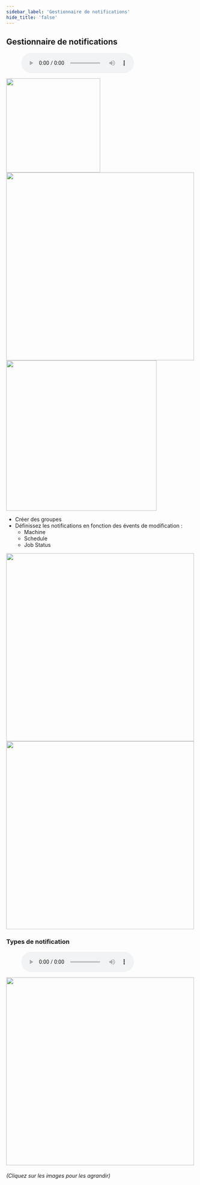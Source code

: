 ```yaml
---
sidebar_label: 'Gestionnaire de notifications'
hide_title: 'false'
---
```


## Gestionnaire de notifications

<figure>
    <audio
        controls
        src="audiobasic/NotificationManager.mp3">
            Your browser does not support the
            <code>audio</code> element.
    </audio>
</figure>

<a href="imgbasic/320.png" target="_blank"><img src="imgbasic/320.png" width="250"></img></a>  
<a href="imgbasic/321.png" target="_blank"><img src="imgbasic/321.png" width="500"></img></a>  
<a href="imgbasic/322.png" target="_blank"><img src="imgbasic/322.png" width="400"></img></a>  

* Créer des groupes
* Définissez les notifications en fonction des évents de modification :
    * Machine
    * Schedule
    * Job Status

<a href="imgbasic/323.png" target="_blank"><img src="imgbasic/323.png" width="500"></img></a>  
<a href="imgbasic/324.png" target="_blank"><img src="imgbasic/324.png" width="500"></img></a>  

### Types de notification

<figure>
    <audio
        controls
        src="audiobasic/NotificationTypes.mp3">
            Your browser does not support the
            <code>audio</code> element.
    </audio>
</figure>

<a href="imgbasic/325.png" target="_blank"><img src="imgbasic/325.png" width="500"></img></a>

###### (Cliquez sur les images pour les agrandir)
